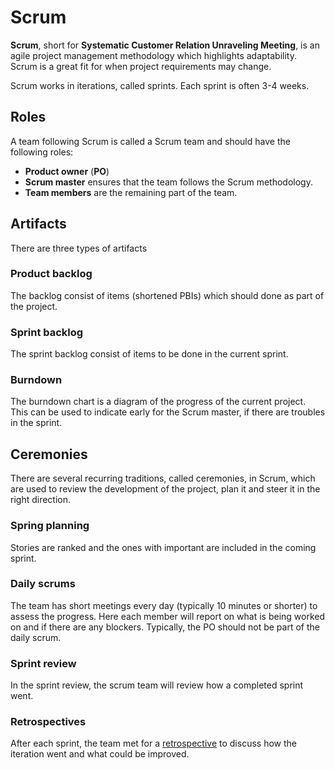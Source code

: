 # Scrum

**Scrum**, short for **Systematic Customer Relation Unraveling Meeting**, is an
agile project management methodology which highlights adaptability. Scrum is a
great fit for when project requirements may change.

Scrum works in iterations, called sprints. Each sprint is often 3-4 weeks.

## Roles

A team following Scrum is called a Scrum team and should have the following
roles:

- **Product owner** (**PO**)
- **Scrum master** ensures that the team follows the Scrum methodology.
- **Team members** are the remaining part of the team.

## Artifacts

There are three types of artifacts

### Product backlog

The backlog consist of items (shortened PBIs) which should done as part of the
project.

### Sprint backlog

The sprint backlog consist of items to be done in the current sprint.

### Burndown

The burndown chart is a diagram of the progress of the current project. This can
be used to indicate early for the Scrum master, if there are troubles in the
sprint.

## Ceremonies

There are several recurring traditions, called ceremonies, in Scrum, which are
used to review the development of the project, plan it and steer it in the right
direction.

### Spring planning

Stories are ranked and the ones with important are included in the coming
sprint.

### Daily scrums

The team has short meetings every day (typically 10 minutes or shorter) to
assess the progress. Here each member will report on what is being worked on and
if there are any blockers. Typically, the PO should not be part of the daily
scrum.

### Sprint review

In the sprint review, the scrum team will review how a completed sprint went.

### Retrospectives

After each sprint, the team met for a [retrospective](./retrospective.md) to
discuss how the iteration went and what could be improved.
